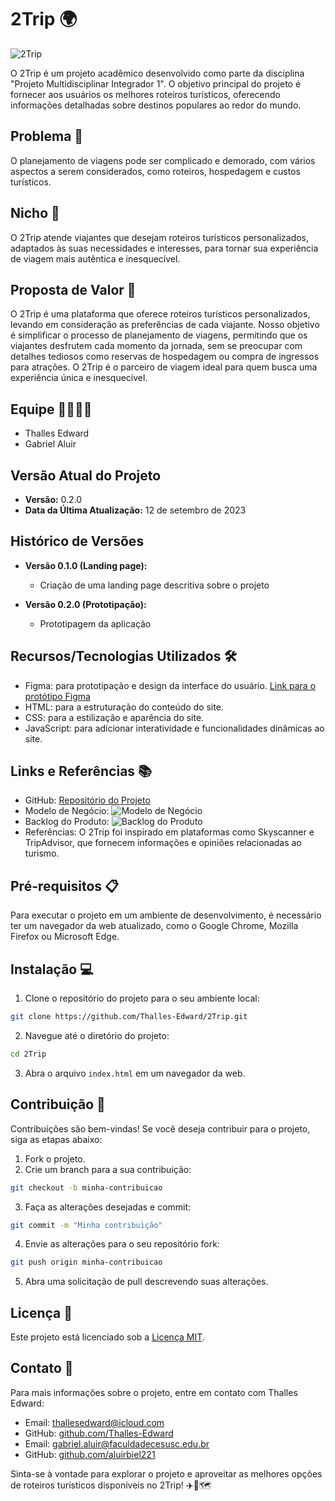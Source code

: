 # 2Trip 🌍

![2Trip](https://i.ibb.co/Zd4L78c/image.png)

O 2Trip é um projeto acadêmico desenvolvido como parte da disciplina "Projeto Multidisciplinar Integrador 1". O objetivo principal do projeto é fornecer aos usuários os melhores roteiros turísticos, oferecendo informações detalhadas sobre destinos populares ao redor do mundo.

## Problema 🙁

O planejamento de viagens pode ser complicado e demorado, com vários aspectos a serem considerados, como roteiros, hospedagem e custos turísticos.

## Nicho 🙂

O 2Trip atende viajantes que desejam roteiros turísticos personalizados, adaptados às suas necessidades e interesses, para tornar sua experiência de viagem mais autêntica e inesquecível.

## Proposta de Valor 🎁

O 2Trip é uma plataforma que oferece roteiros turísticos personalizados, levando em consideração as preferências de cada viajante. Nosso objetivo é simplificar o processo de planejamento de viagens, permitindo que os viajantes desfrutem cada momento da jornada, sem se preocupar com detalhes tediosos como reservas de hospedagem ou compra de ingressos para atrações. O 2Trip é o parceiro de viagem ideal para quem busca uma experiência única e inesquecível.

## Equipe 🧑‍💻👩‍💻

- Thalles Edward
- Gabriel Aluir

## Versão Atual do Projeto

- **Versão:** 0.2.0
- **Data da Última Atualização:** 12 de setembro de 2023

## Histórico de Versões

- **Versão 0.1.0 (Landing page):**

  - Criação de uma landing page descritiva sobre o projeto

- **Versão 0.2.0 (Prototipação):**
  - Prototipagem da aplicação

## Recursos/Tecnologias Utilizados 🛠️

- Figma: para prototipação e design da interface do usuário. [Link para o protótipo Figma](https://www.figma.com/file/IXT0RsOq6wQT6pG0bNWVTf/landing-page?type=design&node-id=0%3A1&mode=design&t=uaZc6AwxRDxTD6YL-1)
- HTML: para a estruturação do conteúdo do site.
- CSS: para a estilização e aparência do site.
- JavaScript: para adicionar interatividade e funcionalidades dinâmicas ao site.

## Links e Referências 📚

- GitHub: [Repositório do Projeto](https://github.com/Thalles-Edward/2Trip.git)
- Modelo de Negócio: ![Modelo de Negócio](https://i.ibb.co/jMr5Zgt/Modelo-de-Neg-cio.jpg)
- Backlog do Produto: ![Backlog do Produto](https://i.ibb.co/F5mM2V9/Backlog-do-Produto.jpg)
- Referências: O 2Trip foi inspirado em plataformas como Skyscanner e TripAdvisor, que fornecem informações e opiniões relacionadas ao turismo.

## Pré-requisitos 📋

Para executar o projeto em um ambiente de desenvolvimento, é necessário ter um navegador da web atualizado, como o Google Chrome, Mozilla Firefox ou Microsoft Edge.

## Instalação 💻

1. Clone o repositório do projeto para o seu ambiente local:

```bash
git clone https://github.com/Thalles-Edward/2Trip.git
```

2. Navegue até o diretório do projeto:

```bash
cd 2Trip
```

3. Abra o arquivo `index.html` em um navegador da web.

## Contribuição 👥

Contribuições são bem-vindas! Se você deseja contribuir para o projeto, siga as etapas abaixo:

1. Fork o projeto.
2. Crie um branch para a sua contribuição:

```bash
git checkout -b minha-contribuicao
```

3. Faça as alterações desejadas e commit:

```bash
git commit -m "Minha contribuição"
```

4. Envie as alterações para o seu repositório fork:

```bash
git push origin minha-contribuicao
```

5. Abra uma solicitação de pull descrevendo suas alterações.

## Licença 📄

Este projeto está licenciado sob a [Licença MIT](https://opensource.org/licenses/MIT).

## Contato 📧

Para mais informações sobre o projeto, entre em contato com Thalles Edward:

- Email: thallesedward@icloud.com
- GitHub: [github.com/Thalles-Edward](https://github.com/Thalles-Edward)
- Email: gabriel.aluir@faculdadecesusc.edu.br
- GitHub: [github.com/aluirbiel221](https://github.com/aluirbiel221)

Sinta-se à vontade para explorar o projeto e aproveitar as melhores opções de roteiros turísticos disponíveis no 2Trip! ✈️🌴🗺️
